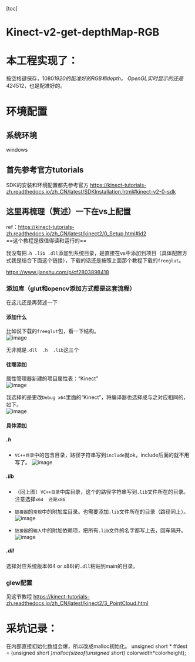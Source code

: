 [toc]

# Kinect-v2-get-depthMap-RGB

# 本工程实现了：
按空格键保存，1080*1920的配准好的RGB和depth。
OpenGL实时显示的还是424*512，也是配准好的。

# 环境配置
## 系统环境
windows
## 首先参考官方tutorials
SDK的安装和环境配置都先参考官方
https://kinect-tutorials-zh.readthedocs.io/zh_CN/latest/SDKInstallation.html#kinect-v2-0-sdk
## 这里再梳理（赘述）一下在vs上配置
ref：https://kinect-tutorials-zh.readthedocs.io/zh_CN/latest/kinect2/0_Setup.html#id2  
==这个教程是很值得读和运行的==

我没有把`.h .lib .dll`添加到系统目录，是直接在vs中添加到项目（具体配置方式我是结合下面这个链接），下载的话还是按照上面那个教程下载的`freeglut`。

https://www.jianshu.com/p/cf2803898418

### 添加库（glut和opencv添加方式都是这套流程）
在这儿还是再赘述一下
#### 添加什么
比如说下载的`freeglut`包，看一下结构。  
![image](https://s1.ax1x.com/2020/09/25/0CdEu9.png)

无非就是`.dll  .h  .lib`这三个


#### 往哪添加
属性管理器新建的项目属性表：“Kinect”  
![image](https://s1.ax1x.com/2020/09/25/0CaJYT.png)  

我选择的是更改`Debug x64`里面的“Kinect”，将编译器也选择成与之对应相同的，如下。  
![image](https://s1.ax1x.com/2020/09/25/0CaWXd.png)

#### 具体添加

##### .h
- `VC++目录`中的包含目录，路径字符串写到`include`就ok，include后面的就不用写了。
![image](https://s1.ax1x.com/2020/09/25/0CdGDA.png)

##### .lib
- （同上图）`VC++目录`中库目录，这个的路径字符串写到`.lib`文件所在的目录。注意选择`x64  还是x86`
- `链接器`的`常规`中的附加库目录。也需要添加`.lib`文件所在的目录（路径同上）。  
![image](https://s1.ax1x.com/2020/09/25/0CwiIP.png)

- `链接器`的`输入`中的附加依赖项，把所有`.lib`文件的名字都写上去，回车隔开。
![image](https://i.loli.net/2020/09/25/DwWbQfKs38MUg4z.png)

##### .dll
选择对应系统版本(64 or x86)的`.dll`粘贴到main的目录。

### glew配置
见这节教程 https://kinect-tutorials-zh.readthedocs.io/zh_CN/latest/kinect2/3_PointCloud.html
# 采坑记录：
在内部直接初始化数组会爆，所以改成malloc初始化。	unsigned short * ffdest = (unsigned short *)malloc(sizeof(unsigned short)* colorwidth*colorheight);

